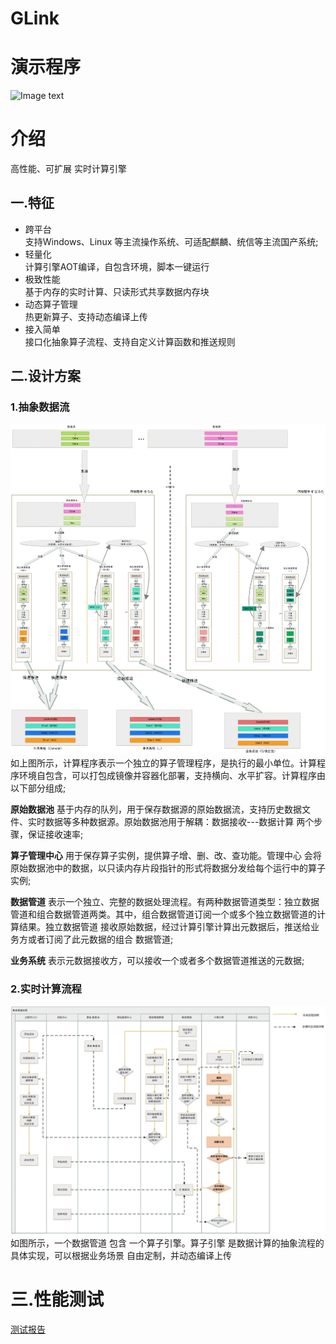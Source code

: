 # GLink

# 演示程序
![Image text](./%E6%BC%94%E7%A4%BA%E7%A8%8B%E5%BA%8F/2022-08-09-14-25-36.gif) 

# 介绍
高性能、可扩展 实时计算引擎

## 一.特征
* 跨平台  
支持Windows、Linux 等主流操作系统、可适配麒麟、统信等主流国产系统;
* 轻量化  
计算引擎AOT编译，自包含环境，脚本一键运行
* 极致性能  
基于内存的实时计算、只读形式共享数据内存块
* 动态算子管理  
热更新算子、支持动态编译上传
* 接入简单  
接口化抽象算子流程、支持自定义计算函数和推送规则


## 二.设计方案
###   1.抽象数据流
![Image text](./%E8%AE%BE%E8%AE%A1%E6%96%87%E6%A1%A3/%E6%95%B0%E6%8D%AE%E6%B5%81.png)
如上图所示，计算程序表示一个独立的算子管理程序，是执行的最小单位。计算程序环境自包含，可以打包成镜像并容器化部署，支持横向、水平扩容。计算程序由以下部分组成;

**原始数据池** 基于内存的队列，用于保存数据源的原始数据流，支持历史数据文件、实时数据等多种数据源。原始数据池用于解耦：数据接收---数据计算 两个步骤，保证接收速率;

**算子管理中心** 用于保存算子实例，提供算子增、删、改、查功能。管理中心 会将原始数据池中的数据，以只读内存片段指针的形式将数据分发给每个运行中的算子实例;

**数据管道** 表示一个独立、完整的数据处理流程。有两种数据管道类型：独立数据管道和组合数据管道两类。其中，组合数据管道订阅一个或多个独立数据管道的计算结果。独立数据管道 接收原始数据，经过计算引擎计算出元数据后，推送给业务方或者订阅了此元数据的组合 数据管道;

**业务系统** 表示元数据接收方，可以接收一个或者多个数据管道推送的元数据;

###  2.实时计算流程
![Image text](./%E8%AE%BE%E8%AE%A1%E6%96%87%E6%A1%A3/%E6%95%B0%E6%8D%AE%E7%AE%A1%E9%81%93%E6%B5%81%E7%A8%8B.png)
如图所示，一个数据管道 包含 一个算子引擎。算子引擎 是数据计算的抽象流程的具体实现，可以根据业务场景 自由定制，并动态编译上传

# 三.性能测试
[测试报告](https://gitee.com/MrGuaiGuaiHu/glink/blob/feature-calculationdemo/%E6%80%A7%E8%83%BD%E6%B5%8B%E8%AF%95/%E5%AE%9E%E6%97%B6%E8%AE%A1%E7%AE%97-%E6%80%A7%E8%83%BD%E6%B5%8B%E8%AF%95%E6%8A%A5%E5%91%8A.docx)    


